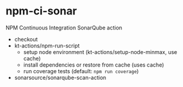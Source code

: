 # npm-ci-sonar

NPM Continuous Integration SonarQube action

- checkout
- kt-actions/npm-run-script
  - setup node environment (kt-actions/setup-node-minmax, use cache)
  - install dependencies or restore from cache (uses cache)
  - run coverage tests (default: `npm run coverage`)
- sonarsource/sonarqube-scan-action
